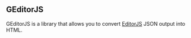 ## GEditorJS
GEditorJS is a library that allows you to convert [EditorJS](https://editorjs.io/) JSON output into HTML.